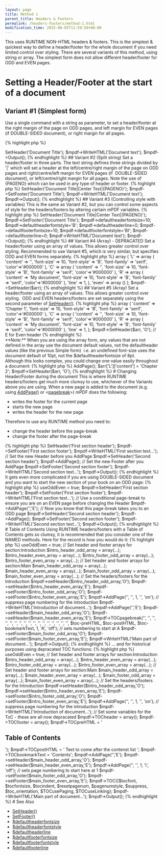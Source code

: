 ```yaml
---
layout: page
title: Method 1
parent_title: Headers & Footers
permalink: /headers-footers/method-1.html
modification_time: 2015-08-05T11:59:50+00:00
---
```


This uses <span class="smallblock">RUNTIME</span> <span class="smallblock">NON-HTML</span> headers &amp; footers. This is the simplest &amp; quickest way to define a header/footer for the whole document if you need limited control over styling. There are several variants of this method, using string or array. The simplest form does not allow different header/footer for <span class="smallblock">ODD</span> and <span class="smallblock">EVEN</span> pages.

# Setting a Header/Footer at the start of a document

## Variant #1 (Simplest form)

Use a single command with a string as parameter, to set a header/footer at the right margin of the page on <span class="smallblock">ODD</span> pages, and left margin for <span class="smallblock">EVEN</span> pages (if <span class="smallblock">DOUBLE-SIDED</span> document), or right margin for all pages.

{% highlight php %}
<?php

$mpdf = new mPDF();

$mpdf->SetHeader('Document Title');

$mpdf->WriteHTML('Document text');

$mpdf->Output();
{% endhighlight %}

## Variant #2 (Split string)

Set a header/footer in three parts. The text string defines three strings divided by '|' which will set a header at the left/centre/right margin of the page on <span class="smallblock">ODD</span> pages and right/centre/left margin for <span class="smallblock">EVEN</span> pages (if  <span class="smallblock">DOUBLE-SIDED</span> document), or left/centre/right margin for all pages. Note the use of {PAGENO} which can be used in any type of header or footer.

{% highlight php %}
<?php

$mpdf = new mPDF();

$mpdf->SetHeader('Document Title|Center Text|{PAGENO}');

$mpdf->SetFooter('Document Title');

$mpdf->WriteHTML('Document text');

$mpdf->Output();
{% endhighlight %}

## Variant #3 (Controlling style with variables)

This is the same as Variant #2, but you can control some aspects of style for the headers/footers by altering certain mPDF variables.

{% highlight php %}
<?php

$mpdf = new mPDF();

$mpdf->SetHeader('Document Title|Center Text|{PAGENO}');

$mpdf->SetFooter('Document Title');

$mpdf->defaultheaderfontsize=10;

$mpdf->defaultheaderfontstyle='B';

$mpdf->defaultheaderline=0;

$mpdf->defaultfooterfontsize=10;

$mpdf->defaultfooterfontstyle='BI';

$mpdf->defaultfooterline=0;

$mpdf->WriteHTML('Document text');

$mpdf->Output();
{% endhighlight %}

## Variant #4 (Array) - DEPRACATED

Set a header/footer using an array of values. This allows greater control over styling. Recommended to use Variant #5, which is very similar, but specifies <span class="smallblock">ODD</span> and <span class="smallblock">EVEN</span> forms separately.

{% highlight php %}
<?php

$arr = array (

  'odd' => array (

    'L' => array (

      'content' => '',

      'font-size' => 10,

      'font-style' => 'B',

      'font-family' => 'serif',

      'color'=>'#000000'

    ),

    'C' => array (

      'content' => '',

      'font-size' => 10,

      'font-style' => 'B',

      'font-family' => 'serif',

      'color'=>'#000000'

    ),

    'R' => array (

      'content' => 'My document',

      'font-size' => 10,

      'font-style' => 'B',

      'font-family' => 'serif',

      'color'=>'#000000'

    ),

    'line' => 1,

  ),

  'even' => array ()

);

$mpdf->SetHeader($arr);
{% endhighlight %}

## Variant #5 (Array)

Set a header/footer using an array of values. This allows greater control over styling.  <span class="smallblock">ODD</span> and <span class="smallblock">EVEN</span> headers/footers are set separately using the second parameter of <a href="{{ "/reference/mpdf-functions/setheader.html" | prepend: site.baseurl }}">SetHeader()</a>.

{% highlight php %}
<?php

$arr = array (

    'L' => array (

      'content' => 'Chapter 1',

      'font-size' => 10,

      'font-style' => 'B',

      'font-family' => 'serif',

      'color'=>'#000000'

    ),

    'C' => array (

      'content' => '',

      'font-size' => 10,

      'font-style' => 'B',

      'font-family' => 'serif',

      'color'=>'#000000'

    ),

    'R' => array (

      'content' => 'My document',

      'font-size' => 10,

      'font-style' => 'B',

      'font-family' => 'serif',

      'color'=>'#000000'

    ),

    'line' => 1,

);

$mpdf->SetHeader($arr, 'O');  // E for Even header
{% endhighlight %}

<div class="alert alert-info" role="alert">**Note:** When you are using the array form, any values that are not defined in the array use the document default values, not the defaultheader values (like the previous Simple form)  i.e. an undefined font-size uses the document default of 10pt, not the <span class="parameter">$defaultheaderfontsize</span> of 8pt.</div>

Although this looks complex, you could change one value easily throughout a document:

{% highlight php %}
<?php

// following from above...

$mpdf->AddPage();

$arr['L']['content'] = 'Chapter 2';

$mpdf->SetHeader($arr, 'O');
{% endhighlight %}

# Changing Header/Footer during the document

This is where <span class="smallblock">RUNTIME</span> headers/footers get much more clumsy to use, whichever of the Variants above you are using. When a new page is added to the document (e.g. using <a href="{{ "/reference/mpdf-functions/addpage.html" | prepend: site.baseurl }}">AddPage()</a> or &lt;<a href="{{ "/reference/html-control-tags/pagebreak.html" | prepend: site.baseurl }}">pagebreak</a>&gt;) mPDF does the following:

<ul>
<li>writes the footer for the current page</li>
<li>starts the new page</li>
<li>writes the header for the new page</li>
</ul>

Therefore to use any <span class="smallblock">RUNTIME</span> method you need to:

<ul>
<li>change the header before the page-break</li>
<li>change the footer after the page-break

</li>
</ul>

{% highlight php %}
<?php

$mpdf = new mPDF();

$mpdf->SetHeader('First section header');

$mpdf->SetFooter('First section footer');

$mpdf->WriteHTML('First section text...');

// Set the new Header before you AddPage

$mpdf->SetHeader('Second section header');

$mpdf->AddPage();

// Set the new Footer after you AddPage

$mpdf->SetFooter('Second section footer');

$mpdf->WriteHTML('Second section text...');

$mpdf->Output();
{% endhighlight %}

It gets even more complicated if you are using <span class="smallblock">DOUBLE-SIDED</span> document and you want to start the new section of your book on an <span class="smallblock">ODD</span> page:

{% highlight php %}
<?php

$mpdf = new mPDF();

$mpdf->useOddEven = true;

$mpdf->SetHeader('First section header');

$mpdf->SetFooter('First section footer');

$mpdf->WriteHTML('First section text...');

// Use a conditional page-break to ensure you are on an EVEN page before changing the Header

$mpdf->AddPage('','E');

// Now you know that this page-break takes you to an ODD page

$mpdf->SetHeader('Second section header');

$mpdf->AddPage();

$mpdf->SetFooter('Second section footer');

$mpdf->WriteHTML('Second section text...');

$mpdf->Output();
{% endhighlight %}

# Table of Contents

Using <span class="smallblock">RUNTIME</span> headers/footers with a Table of Contents gets so clumsy, it is recommended that you consider one of the <span class="smallblock">NAMED</span> methods. Here for the record is how you would do it:

{% highlight php %}
<?php

$mpdf = new mPDF();

$mpdf->useOddEven = true;

// Set header and footer arrays for section:Introduction

$intro_header_odd_array = array(...);

$intro_header_even_array = array(...);

$intro_footer_odd_array = array(...);

$intro_footer_even_array = array(...);

// Set header and footer arrays for section:Main

$main_header_odd_array = array(...);

$main_header_even_array = array(...);

$main_footer_odd_array = array(...);

$main_footer_even_array = array(...);

// Set the headers/footers for the Introduction

$mpdf->setHeader($intro_header_odd_array,'O');

$mpdf->setHeader($intro_header_even_array,'E');

$mpdf->setFooter($intro_footer_odd_array,'O');

$mpdf->setFooter($intro_footer_even_array,'E');

$mpdf->AddPage('', '', 1, '', 'on');    // suppress page numbering for the introduction

$mpdf->WriteHTML('Introduction of document...');

$mpdf->AddPage('','E');

$mpdf->setHeader($main_header_odd_array,'O');

$mpdf->setHeader($main_header_even_array,'E');

$mpdf->TOCpagebreak('', '', '', '', '', '', '', '', '', '', '', '', '', '', '', '', '',

   $toc-preHTML, $toc-postHTML, $toc-bookmarkText, 1, 'A', 'off');    // sets numbering to start at A

$mpdf->setFooter($main_footer_odd_array,'O');

$mpdf->setFooter($main_footer_even_array,'E');

$mpdf->WriteHTML('Main part of document...');

$mpdf->Output();
{% endhighlight %}

... and for historical purposes using depracated TOC functions:

{% highlight php %}
<?php

$mpdf = new mPDF();

$mpdf->useOddEven = true;

// Set header and footer arrays for section:Introduction

$intro_header_odd_array = array(...);

$intro_header_even_array = array(...);

$intro_footer_odd_array = array(...);

$intro_footer_even_array = array(...);

// Set header and footer arrays for section:Main

$main_header_odd_array = array(...);

$main_header_even_array = array(...);

$main_footer_odd_array = array(...);

$main_footer_even_array = array(...);

// Set the headers/footers for the Introduction

$mpdf->setHeader($intro_header_odd_array,'O');

$mpdf->setHeader($intro_header_even_array,'E');

$mpdf->setFooter($intro_footer_odd_array,'O');

$mpdf->setFooter($intro_footer_even_array,'E');

$mpdf->AddPage('', '', 1, '', 'on');    // suppress page numbering for the introduction

$mpdf->WriteHTML('Introduction of document...');

// Set some variables for the ToC - these are all now depracated

$mpdf->TOCheader = array();

$mpdf->TOCfooter = array();

$mpdf->TOCpreHTML = '<h2>Table of Contents</h2>');

$mpdf->TOCpostHTML = '
Text to come after the contenst list
';

$mpdf->TOCbookmarkText = 'Contents';

$mpdf->AddPage('','E');

$mpdf->setHeader($main_header_odd_array,'O');

$mpdf->setHeader($main_header_even_array,'E');

$mpdf->AddPage('', '', 1, 'i', 'off');    // sets page numbering to start here at 1

$mpdf->setFooter($main_footer_odd_array,'O');

$mpdf->setFooter($main_footer_even_array,'E');

$mpdf->TOC(($tocfont, $tocfontsize, $tocindent, $resetpagenum, $pagenumstyle, $suppress, $toc_orientation, $TOCusePaging, $TOCuseLinking);

$mpdf->WriteHTML('Main part of document...');

$mpdf->Output();
{% endhighlight %}

# See Also

<ul>
<li class="manual_boxlist"><a href="{{ "/reference/mpdf-functions/setfooter.html" | prepend: site.baseurl }}">SetHeader()</a></li>
<li class="manual_boxlist"><a href="{{ "/reference/mpdf-functions/setfooter.html" | prepend: site.baseurl }}">SetFooter()</a></li>
<li class="manual_boxlist"><a href="{{ "/reference/mpdf-variables/defaultheaderfontsize.html" | prepend: site.baseurl }}">$defaultheaderfontsize</a></li>
<li class="manual_boxlist"><a href="{{ "/reference/mpdf-variables/defaultheaderfontstyle.html" | prepend: site.baseurl }}">$defaultheaderfontstyle</a></li>
<li class="manual_boxlist"><a href="{{ "/reference/mpdf-variables/defaultheaderline.html" | prepend: site.baseurl }}">$defaultheaderline</a></li>
<li class="manual_boxlist"><a href="{{ "/reference/mpdf-variables/defaultfooterfontsize.html" | prepend: site.baseurl }}">$defaultfooterfontsize</a></li>
<li class="manual_boxlist"><a href="{{ "/reference/mpdf-variables/defaultfooterline.html" | prepend: site.baseurl }}">$defaultfooterfontstyle</a></li>
<li class="manual_boxlist"><a href="{{ "/reference/mpdf-variables/defaultfooterline.html" | prepend: site.baseurl }}">$defaultfooterline</a></li>
</ul>

